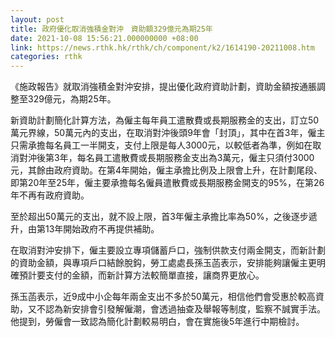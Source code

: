 ```yaml
---
layout: post
title: 政府優化取消強積金對沖　資助額329億元為期25年
date: 2021-10-08 15:56:21.000000000 +08:00
link: https://news.rthk.hk/rthk/ch/component/k2/1614190-20211008.htm
categories: rthk
---
```


《施政報告》就取消強積金對沖安排，提出優化政府資助計劃，資助金額按通脹調整至329億元，為期25年。

新資助計劃簡化計算方法，為僱主每年員工遣散費或長期服務金的支出，訂立50萬元界線，50萬元內的支出，在取消對沖後頭9年會「封頂」，其中在首3年，僱主只需承擔每名員工一半開支，支付上限是每人3000元，以較低者為準，例如在取消對沖後第3年，每名員工遣散費或長期服務金支出為3萬元，僱主只須付3000元，其餘由政府資助。在第4年開始，僱主承擔比例及上限會上升，在計劃尾段、即第20年至25年，僱主要承擔每名僱員遣散費或長期服務金開支的95%，在第26年不再有政府資助。

至於超出50萬元的支出，就不設上限，首3年僱主承擔比率為50%，之後逐步遞升，由第13年開始政府不再提供補助。

在取消對沖安排下，僱主要設立專項儲蓄戶口，強制供款支付兩金開支，而新計劃的資助金額，與專項戶口結餘脫鈎，勞工處處長孫玉菡表示，安排能夠讓僱主更明確預計要支付的金額，而新計算方法較簡單直接，讓商界更放心。

孫玉菡表示，近9成中小企每年兩金支出不多於50萬元，相信他們會受惠於較高資助，又不認為新安排會引發解僱潮，會透過抽查及舉報等制度，監察不誠實手法。他提到，勞僱會一致認為簡化計劃較易明白，會在實施後5年進行中期檢討。

